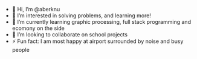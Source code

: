 - 👋 Hi, I’m @aberknu
- 👀 I’m interested in solving problems, and learning more!
- 🌱 I’m currently learning graphic processing, full stack programming and ecomony on the side
- 💞️ I’m looking to collaborate on school projects
- ⚡ Fun fact: I am most happy at airport surrounded by noise and busy people

<!---
aberknu/aberknu is a ✨ special ✨ repository because its `README.md` (this file) appears on your GitHub profile.
You can click the Preview link to take a look at your changes.
--->
